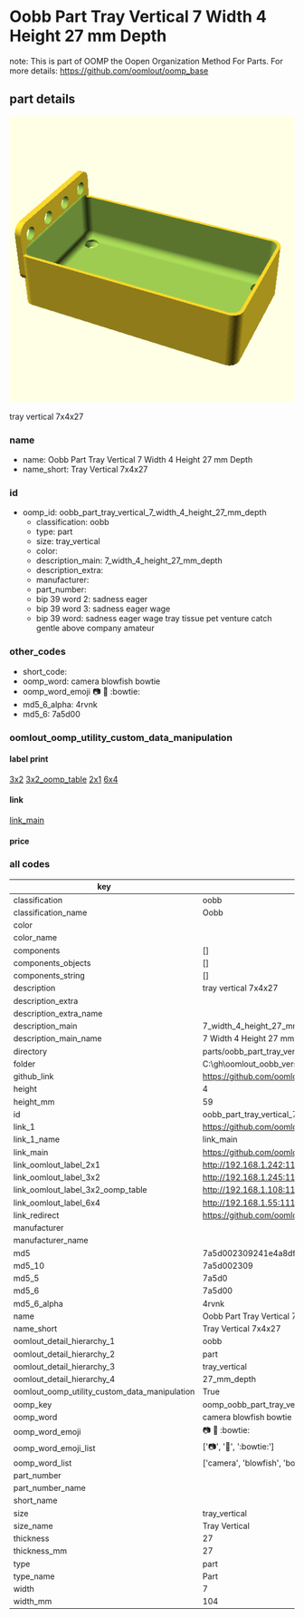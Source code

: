 # Oobb Part Tray Vertical 7 Width 4 Height 27 mm Depth  

note: This is part of OOMP the Oopen Organization Method For Parts. For more details: https://github.com/oomlout/oomp_base

##  part details
  

[![](3dpr.png)](3dpr.png)

tray vertical 7x4x27



### name
* name: Oobb Part Tray Vertical 7 Width 4 Height 27 mm Depth
* name_short: Tray Vertical 7x4x27 
### id
* oomp_id: oobb_part_tray_vertical_7_width_4_height_27_mm_depth
  * classification: oobb
  * type: part
  * size: tray_vertical
  * color: 
  * description_main: 7_width_4_height_27_mm_depth
  * description_extra: 
  * manufacturer: 
  * part_number: 
  * bip 39 word 2: sadness eager
  * bip 39 word 3: sadness eager wage
  * bip 39 word: sadness eager wage tray tissue pet venture catch gentle above company amateur

### other_codes
* short_code: 
* oomp_word: camera blowfish bowtie
* oomp_word_emoji :camera: :blowfish: :bowtie:
* md5_6_alpha: 4rvnk
* md5_6: 7a5d00






### oomlout_oomp_utility_custom_data_manipulation
#### label print
[3x2](http://192.168.1.245:1112/?label=oomp%204rvnk)
[3x2_oomp_table](http://192.168.1.108:1112/?label=oomp%204rvnk)
[2x1](http://192.168.1.242:1112/?label=oomp%204rvnk)
[6x4](http://192.168.1.55:1112/?label=oomp%204rvnk)    

#### link

[link_main](https://github.com/oomlout/oomlout_oobb_version_4_generated_parts/tree/main/navigation_oomp/oobb/part/tray_vertical/7_width_4_height_27_mm_depth/part)                              

#### price







### all codes 
| key | value |  
| --- | --- |  
| classification | oobb |  
| classification_name | Oobb |  
| color |  |  
| color_name |  |  
| components | [] |  
| components_objects | [] |  
| components_string | [] |  
| description | tray vertical 7x4x27 |  
| description_extra |  |  
| description_extra_name |  |  
| description_main | 7_width_4_height_27_mm_depth |  
| description_main_name | 7 Width 4 Height 27 mm Depth |  
| directory | parts/oobb_part_tray_vertical_7_width_4_height_27_mm_depth |  
| folder | C:\gh\oomlout_oobb_version_4_generated_parts\parts\oobb_part_tray_vertical_7_width_4_height_27_mm_depth |  
| github_link | https://github.com/oomlout/oomlout_oomp_part_src/tree/main/parts/oobb_part_tray_vertical_7_width_4_height_27_mm_depth |  
| height | 4 |  
| height_mm | 59 |  
| id | oobb_part_tray_vertical_7_width_4_height_27_mm_depth |  
| link_1 | https://github.com/oomlout/oomlout_oobb_version_4_generated_parts/tree/main/navigation_oomp/oobb/part/tray_vertical/7_width_4_height_27_mm_depth/part |  
| link_1_name | link_main |  
| link_main | https://github.com/oomlout/oomlout_oobb_version_4_generated_parts/tree/main/navigation_oomp/oobb/part/tray_vertical/7_width_4_height_27_mm_depth/part |  
| link_oomlout_label_2x1 | http://192.168.1.242:1112/?label=oomp%204rvnk |  
| link_oomlout_label_3x2 | http://192.168.1.245:1112/?label=oomp%204rvnk |  
| link_oomlout_label_3x2_oomp_table | http://192.168.1.108:1112/?label=oomp%204rvnk |  
| link_oomlout_label_6x4 | http://192.168.1.55:1112/?label=oomp%204rvnk |  
| link_redirect | https://github.com/oomlout/oomlout_oobb_version_4_generated_parts/tree/main/parts/oobb_tray_vertical_07_04_27 |  
| manufacturer |  |  
| manufacturer_name |  |  
| md5 | 7a5d002309241e4a8df16e7bec513def |  
| md5_10 | 7a5d002309 |  
| md5_5 | 7a5d0 |  
| md5_6 | 7a5d00 |  
| md5_6_alpha | 4rvnk |  
| name | Oobb Part Tray Vertical 7 Width 4 Height 27 mm Depth |  
| name_short | Tray Vertical 7x4x27  |  
| oomlout_detail_hierarchy_1 | oobb |  
| oomlout_detail_hierarchy_2 | part |  
| oomlout_detail_hierarchy_3 | tray_vertical |  
| oomlout_detail_hierarchy_4 | 27_mm_depth |  
| oomlout_oomp_utility_custom_data_manipulation | True |  
| oomp_key | oomp_oobb_part_tray_vertical_7_width_4_height_27_mm_depth |  
| oomp_word | camera blowfish bowtie |  
| oomp_word_emoji | :camera: :blowfish: :bowtie: |  
| oomp_word_emoji_list | [':camera:', ':blowfish:', ':bowtie:'] |  
| oomp_word_list | ['camera', 'blowfish', 'bowtie'] |  
| part_number |  |  
| part_number_name |  |  
| short_name |  |  
| size | tray_vertical |  
| size_name | Tray Vertical |  
| thickness | 27 |  
| thickness_mm | 27 |  
| type | part |  
| type_name | Part |  
| width | 7 |  
| width_mm | 104 |  
